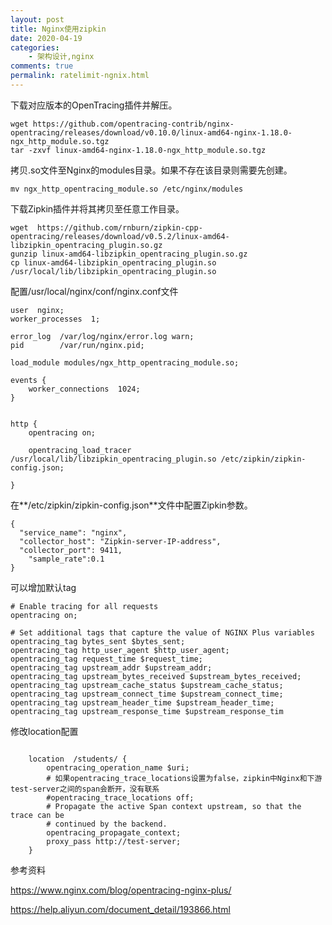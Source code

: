 ```yaml
---
layout: post
title: Nginx使用zipkin
date: 2020-04-19
categories:
    - 架构设计,nginx
comments: true
permalink: ratelimit-ngnix.html
---
```


下载对应版本的OpenTracing插件并解压。

```
wget https://github.com/opentracing-contrib/nginx-opentracing/releases/download/v0.10.0/linux-amd64-nginx-1.18.0-ngx_http_module.so.tgz
tar -zxvf linux-amd64-nginx-1.18.0-ngx_http_module.so.tgz
```

拷贝.so文件至Nginx的modules目录。如果不存在该目录则需要先创建。

 ```
mv ngx_http_opentracing_module.so /etc/nginx/modules
 ```

下载Zipkin插件并将其拷贝至任意工作目录。

```
wget  https://github.com/rnburn/zipkin-cpp-opentracing/releases/download/v0.5.2/linux-amd64-libzipkin_opentracing_plugin.so.gz
gunzip linux-amd64-libzipkin_opentracing_plugin.so.gz
cp linux-amd64-libzipkin_opentracing_plugin.so /usr/local/lib/libzipkin_opentracing_plugin.so
```

配置/usr/local/nginx/conf/nginx.conf文件

```
user  nginx;
worker_processes  1;

error_log  /var/log/nginx/error.log warn;
pid        /var/run/nginx.pid;

load_module modules/ngx_http_opentracing_module.so;

events {
    worker_connections  1024;
}


http {
    opentracing on;

    opentracing_load_tracer /usr/local/lib/libzipkin_opentracing_plugin.so /etc/zipkin/zipkin-config.json;

}

```

在**/etc/zipkin/zipkin-config.json**文件中配置Zipkin参数。

```
{
  "service_name": "nginx",
  "collector_host": "Zipkin-server-IP-address",
  "collector_port": 9411,
	"sample_rate":0.1
}
```

可以增加默认tag

```
# Enable tracing for all requests
opentracing on;

# Set additional tags that capture the value of NGINX Plus variables
opentracing_tag bytes_sent $bytes_sent;
opentracing_tag http_user_agent $http_user_agent;
opentracing_tag request_time $request_time;
opentracing_tag upstream_addr $upstream_addr;
opentracing_tag upstream_bytes_received $upstream_bytes_received;
opentracing_tag upstream_cache_status $upstream_cache_status;
opentracing_tag upstream_connect_time $upstream_connect_time;
opentracing_tag upstream_header_time $upstream_header_time;
opentracing_tag upstream_response_time $upstream_response_tim
```

修改location配置

```

    location  /students/ {
        opentracing_operation_name $uri;
        # 如果opentracing_trace_locations设置为false，zipkin中Nginx和下游test-server之间的span会断开，没有联系
        #opentracing_trace_locations off;
        # Propagate the active Span context upstream, so that the trace can be
        # continued by the backend.
        opentracing_propagate_context;
        proxy_pass http://test-server;
    }
```

参考资料

https://www.nginx.com/blog/opentracing-nginx-plus/

https://help.aliyun.com/document_detail/193866.html